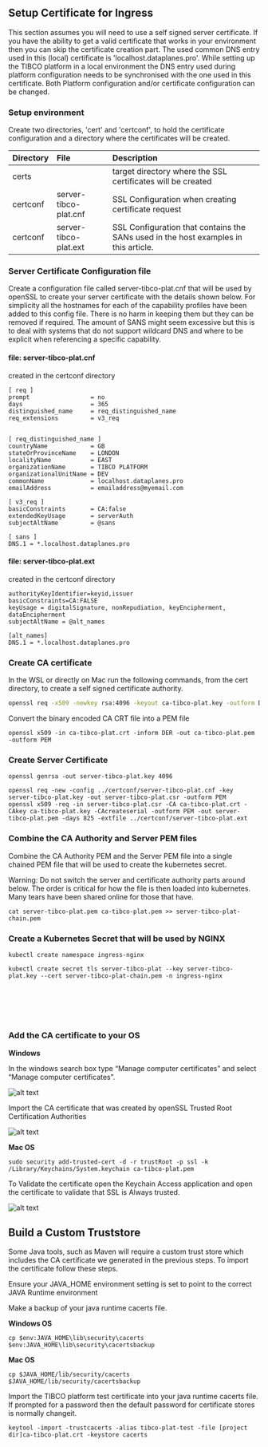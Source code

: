 ## Setup Certificate for Ingress

This section assumes you will need to use a self signed server certificate.  If you have the ability to get a valid certificate that works in your environment then you can skip the certificate creation part.
The used common DNS entry used in this (local) certificate is 'localhost.dataplanes.pro'. While setting up the TIBCO platform in a local environment the DNS entry used during platform configuration needs to be synchronised with the one used in this certificate. Both Platform configuration and/or certificate configuration can be changed.

### Setup environment

Create two directories, 'cert' and 'certconf', to hold the certificate configuration and a directory where the certificates will be created.

| Directory | File | Description |
| :---- | :---- | :---- |
| certs |  | target directory where the SSL certificates will be created |
| certconf | server-tibco-plat.cnf | SSL Configuration when creating certificate request |
| certconf | server-tibco-plat.ext | SSL Configuration that contains the SANs used in the host examples in this article. |

### Server Certificate Configuration file

Create a configuration file called server-tibco-plat.cnf that will be used by openSSL to create your server certificate with the details shown below.  For simplicity all the hostnames for each of the capability profiles have been added to this config file.  There is no harm in keeping them but they can be removed if required.   The amount of SANS might seem excessive but this is to deal with systems that do not support wildcard DNS and where to be explicit when referencing a specific capability.  

#### file: server-tibco-plat.cnf
created in the certconf directory

```
[ req ]
prompt                 = no
days                   = 365
distinguished_name     = req_distinguished_name
req_extensions         = v3_req


[ req_distinguished_name ]
countryName            = GB
stateOrProvinceName    = LONDON
localityName           = EAST
organizationName       = TIBCO PLATFORM
organizationalUnitName = DEV
commonName             = localhost.dataplanes.pro
emailAddress           = emailaddress@myemail.com

[ v3_req ]
basicConstraints       = CA:false
extendedKeyUsage       = serverAuth
subjectAltName         = @sans

[ sans ]
DNS.1 = *.localhost.dataplanes.pro
```

#### file: server-tibco-plat.ext
created in the certconf directory
```
authorityKeyIdentifier=keyid,issuer
basicConstraints=CA:FALSE
keyUsage = digitalSignature, nonRepudiation, keyEncipherment, dataEncipherment
subjectAltName = @alt_names

[alt_names]
DNS.1 = *.localhost.dataplanes.pro
```

### Create CA certificate

In the WSL or directly on Mac run the following commands, from the cert directory,  to create a self signed certificate authority.  

```bash
openssl req -x509 -newkey rsa:4096 -keyout ca-tibco-plat.key -outform DER -out ca-tibco-plat.crt -sha256 -days 3650 -nodes -subj "/C=GB/ST=LONDON/L=EAST/O=TIBCO PLATFORM TESTING/OU=DEV/CN=TIBCO Platform TEST CA"
```

Convert the binary encoded CA CRT file into a PEM file

```
openssl x509 -in ca-tibco-plat.crt -inform DER -out ca-tibco-plat.pem -outform PEM
```

### Create Server Certificate

```
openssl genrsa -out server-tibco-plat.key 4096

openssl req -new -config ../certconf/server-tibco-plat.cnf -key server-tibco-plat.key -out server-tibco-plat.csr -outform PEM
openssl x509 -req -in server-tibco-plat.csr -CA ca-tibco-plat.crt -CAkey ca-tibco-plat.key -CAcreateserial -outform PEM -out server-tibco-plat.pem -days 825 -extfile ../certconf/server-tibco-plat.ext
```

### Combine the CA Authority and Server PEM files 

Combine the CA Authority PEM and the Server PEM file into a single chained PEM file that will be used to create the kubernetes secret.

Warning:  Do not switch the server and certificate authority parts around below.  The order is critical for how the file is then loaded into kubernetes.  Many tears have been shared online for those that have.  

```
cat server-tibco-plat.pem ca-tibco-plat.pem >> server-tibco-plat-chain.pem
```

### Create a Kubernetes Secret that will be used by NGINX

```
kubectl create namespace ingress-nginx
```

```
kubectl create secret tls server-tibco-plat --key server-tibco-plat.key --cert server-tibco-plat-chain.pem -n ingress-nginx
```


<br><br>
---

### Add the CA certificate to your OS

**Windows**

In the windows search box type “Manage computer certificates” and select “Manage computer certificates”.  

![alt text](ca_windows_1.png)

Import the CA certificate that was created by openSSL  Trusted Root Certification Authorities

![alt text](ca_windows_2.png)



**Mac OS**

```
sudo security add-trusted-cert -d -r trustRoot -p ssl -k /Library/Keychains/System.keychain ca-tibco-plat.pem
```

To Validate the certificate open the Keychain Access application and open the certificate to validate that SSL is Always trusted. 

![alt text](ca_mac_1.png)

## Build a Custom Truststore 

Some Java tools, such as Maven will require a custom trust store which includes the CA certificate we generated in the previous steps.  To import the certificate follow these steps.

Ensure your JAVA\_HOME environment setting is set to point to the correct JAVA Runtime environment

Make a backup of your java runtime cacerts file.

**Windows OS**

```
cp $env:JAVA_HOME\lib\security\cacerts 
$env:JAVA_HOME\lib\security\cacertsbackup
```

**Mac OS**

```
cp $JAVA_HOME/lib/security/cacerts  $JAVA_HOME/lib/security/cacertsbackup
```

Import the TIBCO platform test certificate into your java runtime cacerts file.   If prompted for a password then the default password for certificate stores is normally changeit.  

```
keytool -import -trustcacerts -alias tibco-plat-test -file [project dir]ca-tibco-plat.crt -keystore cacerts
```
